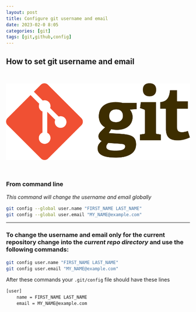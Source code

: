 ```yaml
---
layout: post
title: Configure git username and email
date: 2023-02-0 8:05
categories: [git]
tags: [git,github,config]
---
```


## How to set git username and email 
<pre>

</pre>


![Git](/assets/img/git-github.png "Git")
<pre>

</pre>
### From command line

*This command will change the username and email globally*

```bash
git config --global user.name "FIRST_NAME LAST_NAME"
git config --global user.email "MY_NAME@example.com"
```
---
### To change the username and email only for the current repository change into the *current repo directory* and use the following commands:


```bash
git config user.name "FIRST_NAME LAST_NAME"
git config user.email "MY_NAME@example.com"
```

After these commands your `.git/config` file should have these lines

```bash
[user]
	name = FIRST_NAME LAST_NAME
	email = MY_NAME@example.com
```
